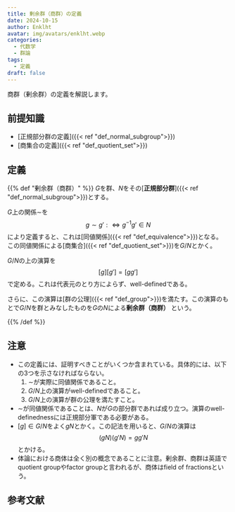```yaml
---
title: 剰余群（商群）の定義
date: 2024-10-15
author: Enklht
avatar: img/avatars/enklht.webp
categories:
  - 代数学
  - 群論
tags:
  - 定義
draft: false
---
```


商群（剰余群）の定義を解説します。

<!--more-->

## 前提知識

- [正規部分群の定義]({{< ref "def_normal_subgroup">}})
- [商集合の定義]({{< ref "def_quotient_set">}})

## 定義

{{% def "剰余群（商群）" %}}
$G$を群、$N$をその[**正規部分群**]({{< ref "def_normal_subgroup">}})とする。

$G$上の関係$\sim$を
$$g \sim g' :\iff g^{-1} g' \in N $$により定義すると、これは[同値関係]({{< ref "def_equivalence">}})となる。
この同値関係による[商集合]({{< ref "def_quotient_set">}})を$G/N$とかく。

$G/N$の上の演算を
$$[g][g'] = [gg']$$
で定める。これは代表元のとり方によらず、well-definedである。

さらに、この演算は[群の公理]({{< ref "def_group">}})を満たす。この演算のもとで$G/N$を群とみなしたものを$G$の$N$による**剰余群（商群）** という。

{{% /def %}}

## 注意

- この定義には、証明すべきことがいくつか含まれている。具体的には、以下の3つを示さなければならない。
  1. $\sim$が実際に同値関係であること。
  2. $G/N$上の演算がwell-definedであること。
  3. $G/N$上の演算が群の公理を満たすこと。
- $\sim$が同値関係であることは、$N$が$G$の部分群であれば成り立つ。演算のwell-definednessには正規部分軍である必要がある。
- $[g] \in G/N$をよく$gN$とかく。この記法を用いると、$G/N$の演算は
$$(gN) (g'N) = gg'N$$
とかける。
- 体論における商体は全く別の概念であることに注意。剰余群、商群は英語でquotient groupやfactor groupと言われるが、商体はfield of fractionsという。

## 参考文献
